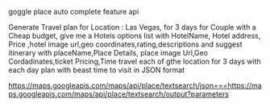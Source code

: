 goggle place auto complete feature api 


Generate Travel plan for Location : Las Vegas, for 3 days for Couple with a Cheap budget, give me a Hotels options list with HotelName, Hotel address, Price ,hotel image url,geo coordinates,rating,descriptions and suggest itinerary with placeName,Place Details, place  image Url,Geo Cordadinates,ticket Pricing,Time travel each of gthe location for 3 days with each day plan with beast time to visit in JSON format




https://maps.googleapis.com/maps/api/place/textsearch/json===https://maps.googleapis.com/maps/api/place/textsearch/output?parameters
